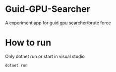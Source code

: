 # Guid-GPU-Searcher
A experiment app for guid gpu searcher/brute force


# How to run

Only dotnet run or start in visual studio
```
dotnet run
```
